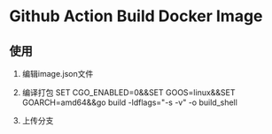 # Github Action Build Docker Image

## 使用

1. 编辑image.json文件

2. 编译打包 SET CGO_ENABLED=0&&SET GOOS=linux&&SET GOARCH=amd64&&go build -ldflags="-s -v" -o build_shell

3. 上传分支